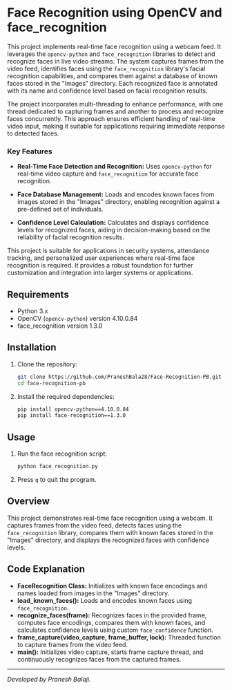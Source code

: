 # Face Recognition using OpenCV and face_recognition

This project implements real-time face recognition using a webcam feed. It leverages the `opencv-python` and `face_recognition` libraries to detect and recognize faces in live video streams. The system captures frames from the video feed, identifies faces using the `face_recognition` library's facial recognition capabilities, and compares them against a database of known faces stored in the "Images" directory. Each recognized face is annotated with its name and confidence level based on facial recognition results.

The project incorporates multi-threading to enhance performance, with one thread dedicated to capturing frames and another to process and recognize faces concurrently. This approach ensures efficient handling of real-time video input, making it suitable for applications requiring immediate response to detected faces.

### Key Features

- **Real-Time Face Detection and Recognition:** Uses `opencv-python` for real-time video capture and `face_recognition` for accurate face recognition.
  
- **Face Database Management:** Loads and encodes known faces from images stored in the "Images" directory, enabling recognition against a pre-defined set of individuals.
  
- **Confidence Level Calculation:** Calculates and displays confidence levels for recognized faces, aiding in decision-making based on the reliability of facial recognition results.

This project is suitable for applications in security systems, attendance tracking, and personalized user experiences where real-time face recognition is required. It provides a robust foundation for further customization and integration into larger systems or applications.


## Requirements

- Python 3.x
- OpenCV (`opencv-python`) version 4.10.0.84
- face_recognition version 1.3.0

## Installation

1. Clone the repository:
    ```bash
    git clone https://github.com/PraneshBala28/Face-Recognition-PB.git
    cd face-recognition-pb
    ```

2. Install the required dependencies:
    ```bash
    pip install opencv-python==4.10.0.84
    pip install face-recognition==1.3.0
    ```

## Usage

1. Run the face recognition script:
    ```bash
    python face_recognition.py
    ```

2. Press `q` to quit the program.

## Overview

This project demonstrates real-time face recognition using a webcam. It captures frames from the video feed, detects faces using the `face_recognition` library, compares them with known faces stored in the "Images" directory, and displays the recognized faces with confidence levels.

## Code Explanation

- **FaceRecognition Class:** Initializes with known face encodings and names loaded from images in the "Images" directory.
- **load_known_faces():** Loads and encodes known faces using `face_recognition`.
- **recognize_faces(frame):** Recognizes faces in the provided frame, computes face encodings, compares them with known faces, and calculates confidence levels using custom `face_confidence` function.
- **frame_capture(video_capture, frame_buffer, lock):** Threaded function to capture frames from the video feed.
- **main():** Initializes video capture, starts frame capture thread, and continuously recognizes faces from the captured frames.

---

*Developed by Pranesh Balaji.*
